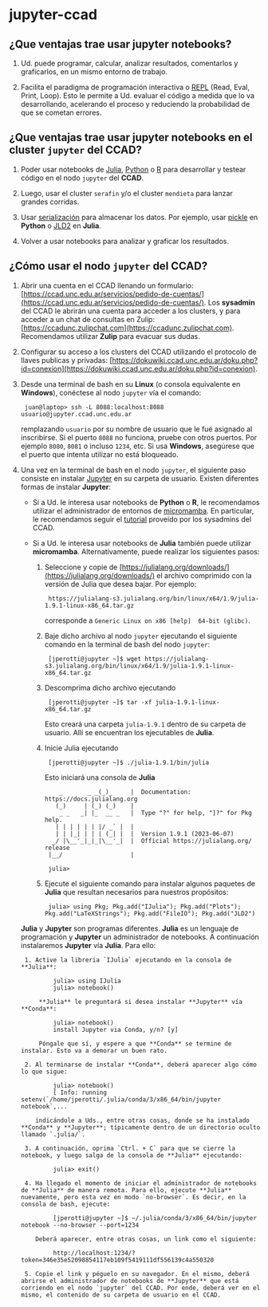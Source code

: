# jupyter-ccad

## ¿Que ventajas trae usar **jupyter notebooks**?

1. Ud. puede programar, calcular, analizar resultados, comentarlos y graficarlos, en un mismo entorno de trabajo.

2. Facilita el paradigma de programación interactiva o [REPL](https://en.wikipedia.org/wiki/Read%E2%80%93eval%E2%80%93print_loop) (Read, Eval, Print, Loop). Esto le permite a Ud. evaluar el código a medida que lo va desarrollando, acelerando el proceso y reduciendo la probabilidad de que se cometan errores.

## ¿Que ventajas trae usar **jupyter notebooks** en el cluster `jupyter` del CCAD?

1. Poder usar notebooks de [Julia](https://julialang.org/), [Python](https://www.python.org/) o [R](https://www.r-project.org/) para desarrollar y testear código en el nodo `jupyter` del **CCAD**.

2. Luego, usar el cluster `serafin` y/o el cluster `mendieta` para lanzar grandes corridas.

3. Usar [serialización](https://es.wikipedia.org/wiki/Serializaci%C3%B3n) para almacenar los datos. Por ejemplo, usar [pickle](https://docs.python.org/3/library/pickle.html) en **Python** o [JLD2](https://github.com/JuliaIO/JLD2.jl) en **Julia**.

4. Volver a usar notebooks para analizar y graficar los resultados.

## ¿Cómo usar el nodo `jupyter` del CCAD?

1. Abrir una cuenta en el CCAD llenando un formulario: [https://ccad.unc.edu.ar/servicios/pedido-de-cuentas/](https://ccad.unc.edu.ar/servicios/pedido-de-cuentas/). Los **sysadmin** del CCAD le abrirán una cuenta para acceder a los clusters, y para acceder a un chat de consultas en Zulip: [https://ccadunc.zulipchat.com](https://ccadunc.zulipchat.com). Recomendamos utilizar **Zulip** para evacuar sus dudas.

2. Configurar su acceso a los clusters del CCAD utilizando el protocolo de llaves publicas y privadas: [https://dokuwiki.ccad.unc.edu.ar/doku.php?id=conexion](https://dokuwiki.ccad.unc.edu.ar/doku.php?id=conexion).

3. Desde una terminal de bash en su **Linux** (o consola equivalente en **Windows**), conéctese al nodo `jupyter` vía el comando:

        juan@laptop> ssh -L 8088:localhost:8088 usuario@jupyter.ccad.unc.edu.ar
        
    remplazando `usuario` por su nombre de usuario que le fué asignado al inscribirse. Si el puerto `8088` no funciona, pruebe con otros puertos. Por ejemplo `8080`, `8081` o incluso `1234`, etc. Si usa **Windows**, asegúrese que el puerto que intenta utilizar no está bloqueado.
  
4. Una vez en la terminal de bash en el nodo `jupyter`, el siguiente paso consiste en instalar [Jupyter](https://jupyter.org/) en su carpeta de usuario. Existen diferentes formas de instalar **Jupyter**:

    * Si a Ud. le interesa usar notebooks de **Python** o **R**, le recomendamos utilizar el administrador de entornos de [micromamba](https://mamba.readthedocs.io/en/latest/user_guide/micromamba.html). En particular, le recomendamos seguir el [tutorial](https://gitlab.com/-/snippets/2527216) proveído por los sysadmins del CCAD.
  
    * Si a Ud. le interesa usar notebooks de **Julia** también puede utilizar **micromamba**. Alternativamente, puede realizar los siguientes pasos:
  
        1. Seleccione y copie de [https://julialang.org/downloads/](https://julialang.org/downloads/) el archivo comprimido con la versión de Julia que desea bajar. Por ejemplo:
        
                https://julialang-s3.julialang.org/bin/linux/x64/1.9/julia-1.9.1-linux-x86_64.tar.gz
            
            corresponde a `Generic Linux on x86 [help] 	64-bit (glibc)`.
  
        2. Baje dicho archivo al nodo `jupyter` ejecutando el siguiente comando en la terminal de bash del nodo `jupyter`:
        
                [jperotti@jupyter ~]$ wget https://julialang-s3.julialang.org/bin/linux/x64/1.9/julia-1.9.1-linux-x86_64.tar.gz
            
        3. Descomprima dicho archivo ejecutando
        
                [jperotti@jupyter ~]$ tar -xf julia-1.9.1-linux-x86_64.tar.gz
            
            Esto creará una carpeta `julia-1.9.1` dentro de su carpeta de usuario. Allí se encuentran los ejecutables de **Julia**.
          
        4. Inicie Julia ejecutando
        
                [jperotti@jupyter ~]$ ./julia-1.9.1/bin/julia
                
            Esto iniciará una consola de **Julia**
            
                   _       _ _(_)_     |  Documentation: https://docs.julialang.org
                  (_)     | (_) (_)    |
                   _ _   _| |_  __ _   |  Type "?" for help, "]?" for Pkg help.
                  | | | | | | |/ _` |  |
                  | | |_| | | | (_| |  |  Version 1.9.1 (2023-06-07)
                 _/ |\__'_|_|_|\__'_|  |  Official https://julialang.org/ release
                |__/                   |

                julia>
                
        5. Ejecute el siguiente comando para instalar algunos paquetes de **Julia** que resultan necesarios para nuestros propósitos:
           
                julia> using Pkg; Pkg.add("IJulia"); Pkg.add("Plots"); Pkg.add("LaTeXStrings"); Pkg.add("FileIO"); Pkg.add("JLD2")
                

     **Julia** y **Jupyter** son programas diferentes. **Julia** es un lenguaje de programación y **Jupyter** un administrador de notebooks. A continuación instalaremos **Jupyter** vía **Julia**. Para ello:
                
        1. Active la libreria `IJulia` ejecutando en la consola de **Julia**:
        
                julia> using IJulia
                julia> notebook()
                
            **Julia** le preguntará si desea instalar **Jupyter** vía **Conda**:
            
                julia> notebook()
                install Jupyter via Conda, y/n? [y]
      
            Póngale que sí, y espere a que **Conda** se termine de instalar. Esto va a demorar un buen rato.
      
        2. Al terminarse de instalar **Conda**, deberá aparecer algo cómo lo que sigue:
        
                julia> notebook()
                [ Info: running setenv(`/home/jperotti/.julia/conda/3/x86_64/bin/jupyter notebook`,...
                
           indicándole a Uds., entre otras cosas, donde se ha instalado **Conda** y **Jupyter**; típicamente dentro de un directorio oculto llamado `.julia/`.
        
        3. A continuación, oprima `Ctrl. + C` para que se cierre la notebook, y luego salga de la consola de **Julia** ejecutando:
        
                julia> exit()
                
        4. Ha llegado el momento de iniciar el administrador de notebooks de **Julia** de manera remota. Para ello, ejecute **Julia** nuevamente, pero esta vez en modo `no-browser`. Es decir, en la consola de bash, ejecute:
        
                [jperotti@jupyter ~]$ ~/.julia/conda/3/x86_64/bin/jupyter notebook --no-browser --port=1234
                
           Deberá aparecer, entre otras cosas, un link como el siguiente:
           
                http://localhost:1234/?token=346e35e52098854117eb109f5419111df556139c4a550320

        5. Copie el link y péguelo en su navegador. En el mismo, deberá abrirse el administrador de notebooks de **Jupyter** que está corriendo en el nodo `jupyter` del CCAD. Por ende, deberá ver en el mismo, el contenido de su carpeta de usuario en el CCAD.
